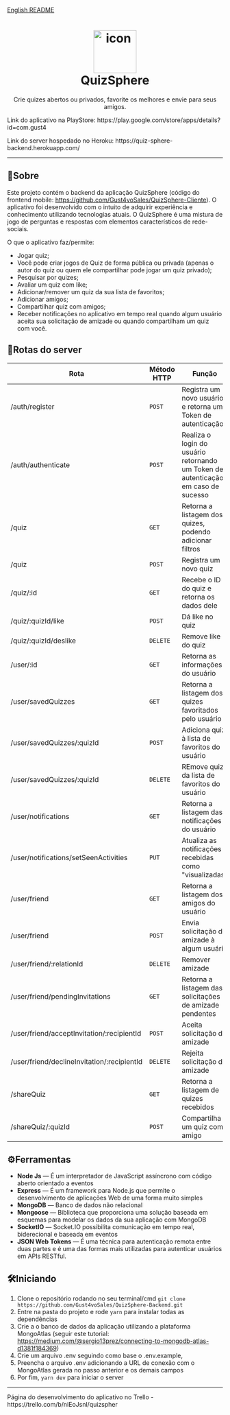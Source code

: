[English README](https://github.com/Gust4voSales/QuizSphere-Backend/blob/master/README-ENGLISH.md)
<h1 align="center">
<img src="https://i.imgur.com/HMr0tyZ.png" alt="icon" height="100">
<br>
QuizSphere
</h1>

<p align="center">Crie quizes abertos ou privados, favorite os melhores e envie para seus amigos.</p>
Link do aplicativo na PlayStore: https://play.google.com/store/apps/details?id=com.gust4
<p>Link do server hospedado no Heroku: https://quiz-sphere-backend.herokuapp.com/</p>

<hr />

## 📜Sobre
Este projeto contém o backend da aplicação QuizSphere (código do frontend mobile: https://github.com/Gust4voSales/QuizSphere-Cliente).
O aplicativo foi desenvolvido com o intuito de adquirir experiência e conhecimento utilizando tecnologias atuais. O QuizSphere é uma mistura de jogo de perguntas e respostas com elementos característicos de rede-sociais. 

O que o aplicativo faz/permite:
 - Jogar quiz;
 - Você pode criar jogos de Quiz de forma pública ou privada (apenas o autor do quiz ou quem ele compartilhar pode jogar um quiz privado);
 - Pesquisar por quizes;
 - Avaliar um quiz com like;
 - Adicionar/remover um quiz da sua lista de favoritos;
 - Adicionar amigos;
 - Compartilhar quiz com amigos;
 - Receber notificações no aplicativo em tempo real quando algum usuário aceita sua solicitação de amizade ou quando compartilham um quiz com você.

## 🧩Rotas do server
| Rota | Método HTTP |  Função | Requer autenticação | 
| --- | --- | --- | --- |
| /auth/register |  `POST` | Registra um novo usuário e retorna um Token de autenticação | **Não** | 
| /auth/authenticate | `POST` |Realiza o login do usuário retornando um Token de autenticação em caso de sucesso | **Não** | 
| /quiz | `GET`|Retorna a listagem dos quizes, podendo adicionar filtros | **Sim** | 
| /quiz | `POST`|Registra um novo quiz | **Sim** | 
| /quiz/:id | `GET`|Recebe o ID do quiz e retorna os dados dele | **Sim** | 
| /quiz/:quizId/like | `POST`|Dá like no quiz | **Sim** | 
| /quiz/:quizId/deslike | `DELETE`|Remove like do quiz | **Sim** | 
| /user/:id | `GET`|Retorna as informações do usuário | **Sim** | 
| /user/savedQuizzes | `GET`|Retorna a listagem dos quizes favoritados pelo usuário | **Sim** | 
| /user/savedQuizzes/:quizId | `POST`|Adiciona quiz à lista de favoritos do usuário | **Sim** | 
| /user/savedQuizzes/:quizId | `DELETE`|REmove quiz da lista de favoritos do usuário | **Sim** | 
| /user/notifications | `GET`|Retorna a listagem das notificações do usuário | **Sim** | 
| /user/notifications/setSeenActivities | `PUT`|Atualiza as notificações recebidas como "visualizadas"| **Sim** | 
| /user/friend | `GET`|Retorna a listagem dos amigos do usuário | **Sim** | 
| /user/friend | `POST`|Envia solicitação de amizade à algum usuário | **Sim** | 
| /user/friend/:relationId | `DELETE`|Remover amizade | **Sim** | 
| /user/friend/pendingInvitations | `GET`|Retorna a listagem das solicitações de amizade pendentes | **Sim** | 
| /user/friend/acceptInvitation/:recipientId | `POST`|Aceita solicitação de amizade | **Sim** | 
| /user/friend/declineInvitation/:recipientId | `DELETE`|Rejeita solicitação de amizade | **Sim** | 
| /shareQuiz | `GET`|Retorna a listagem de quizes recebidos | **Sim** | 
| /shareQuiz/:quizId | `POST`|Compartilha um quiz com amigo | **Sim** | 

## ⚙Ferramentas
[//]: # (Add the features of your project here:)
- **Node Js** — É um interpretador de JavaScript assíncrono com código aberto orientado a eventos
- **Express** — É um framework para Node.js que permite o desenvolvimento de aplicações Web de uma forma muito simples 
- **MongoDB** — Banco de dados não relacional
- **Mongoose** — Biblioteca que proporciona uma solução baseada em esquemas para modelar os dados da sua aplicação com MongoDB
- **SocketIO** — Socket.IO possibilita comunicação em tempo real, biderecional e baseada em eventos
- **JSON Web Tokens** — É uma técnica para autenticação remota entre duas partes e é uma das formas mais utilizadas para autenticar usuários em APIs RESTful.


## 🛠Iniciando
1. Clone o repositório rodando no seu terminal/cmd ````git clone https://github.com/Gust4voSales/QuizSphere-Backend.git ```` 
2. Entre na pasta do projeto e rode ```yarn``` para instalar todas as dependências
3. Crie a o banco de dados da aplicação utilizando a plataforma MongoAtlas (seguir este tutorial: https://medium.com/@sergio13prez/connecting-to-mongodb-atlas-d1381f184369)
4. Crie um arquivo .env seguindo como base o .env.example, 
5. Preencha o arquivo .env adicionando a URL de conexão com o MongoAtlas gerada no passo anterior e os demais campos
6. Por fim,  ```yarn dev``` para iniciar o server

<hr />
Página do desenvolvimento do aplicativo no Trello - https://trello.com/b/niEoJsnl/quizspher


